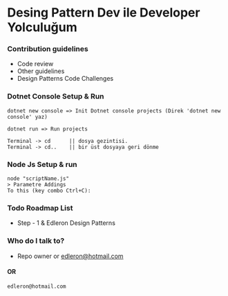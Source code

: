 # Desing Pattern Dev ile Developer Yolculuğum

### Contribution guidelines

* Code review
* Other guidelines
* Design Patterns Code Challenges

### Dotnet Console Setup & Run

```
dotnet new console => Init Dotnet console projects (Direk 'dotnet new console' yaz)

dotnet run => Run projects

Terminal -> cd  	|| dosya gezintisi.
Terminal -> cd..  	|| bir üst dosyaya geri dönme
```

### Node Js Setup & run

```
node "scriptName.js"
> Parametre Addings
To this (key combo Ctrl+C):
```

### Todo Roadmap List

* Step - 1 & Edleron Design Patterns

### Who do I talk to?

* Repo owner or edleron@hotmail.com

#### OR

```
edleron@hotmail.com 
```
